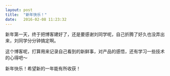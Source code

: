 ```yaml
---
layout: post
title:  "新年快乐！"
date:   2016-02-08 11:23:32
---
```

新年第一天，终于把博客建好了，还是要感谢刘同学呢，自己折腾了好久也没弄出来，刘同学分分钟搞定啊。

这个博客呢，打算用来记录自己看到的新鲜事，对产品的感悟，还有学习一些技术的心得吧～

新年快乐！希望新的一年能有所收获！